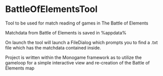 # BattleOfElementsTool
Tool to be used for match reading of games in The Battle of Elements


Matchdata from Battle of Elements is saved in %appdata%

On launch the tool will launch a FileDialog which prompts you to find a .txt file which has the matchdata contained inside.

Project is written within the Monogame framework as to utilize the gameloop for a simple interactive view and re-creation of the Battle of Elements map
